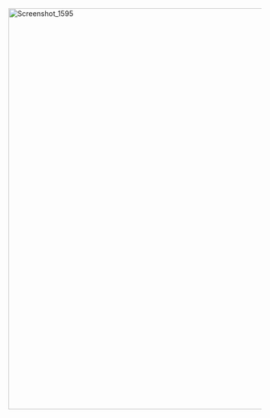 <img width="800" alt="Screenshot_1595" src="https://user-images.githubusercontent.com/13994900/87205181-72997d00-c2cc-11ea-901a-574dd8f815fb.png">

